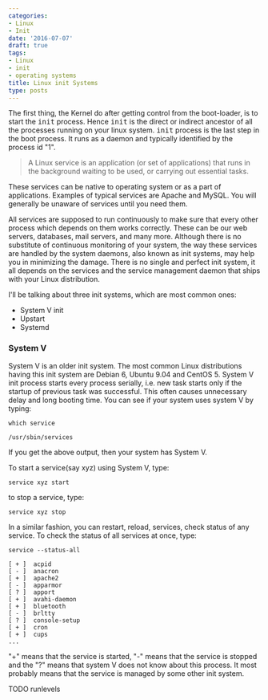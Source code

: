 ```yaml
---
categories:
- Linux
- Init
date: '2016-07-07'
draft: true
tags:
- Linux
- init
- operating systems
title: Linux init Systems
type: posts
---
```

The first thing, the Kernel do after getting control from the boot-loader, is to start the <kbd>init</kbd> process. Hence <kbd>init</kbd> is the direct or indirect ancestor of all the processes running on your linux system. <kbd>init</kbd> process is the last step in the boot process. It runs as a daemon and typically identified by the process id "1".


<blockquote cite="https://www.linux.com/news/introduction-services-runlevels-and-rcd-scripts">
A Linux service is an application (or set of applications) that runs in the background waiting to be used, or carrying out essential tasks.</blockquote>

These services can be native to operating system or as a part of applications.
Examples of typical services are Apache and MySQL. You will generally be unaware of services until you need them.

All services are supposed to run continuously to make sure that every other process which depends on them works correctly. These can be our web servers, databases, mail servers, and many more. Although there is no substitute of continuous monitoring of your system, the way these services are handled by the system daemons, also known as init systems, may help you in minimizing the damage. There is no single and perfect init system, it all depends on the services and the service management daemon that ships with your Linux distribution.

I'll be talking about three init systems, which are most common ones:

- System V init
- Upstart
- Systemd

### System V
System V is an older init system. The most common Linux distributions having this init system are Debian 6, Ubuntu 9.04 and CentOS 5. System V init process starts every process serially, i.e. new task starts only if the startup of previous task was successful. This often causes unnecessary delay and long booting time.
You can see if your system uses system V by typing:

```which service```


```/usr/sbin/services```

If you get the above output, then your system has System V.

To start a service(say xyz) using System V, type:

```service xyz start```

to stop a service, type:

```service xyz stop```

In a similar fashion, you can restart, reload, services, check status of any service. To check the status of all services at once, type:

```service --status-all```

    [ + ]  acpid
    [ - ]  anacron
    [ + ]  apache2
    [ - ]  apparmor
    [ ? ]  apport
    [ + ]  avahi-daemon
    [ + ]  bluetooth
    [ - ]  brltty
    [ ? ]  console-setup
    [ + ]  cron
    [ + ]  cups
    ...
    
"+" means that the service is started, "-" means that the service is stopped and the "?" means that system V does not know about this process. It most probably means that the service is managed by some other init system.


TODO runlevels
